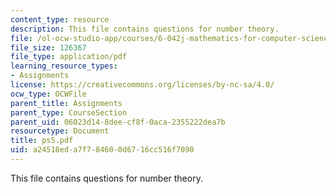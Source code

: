 ```yaml
---
content_type: resource
description: This file contains questions for number theory.
file: /ol-ocw-studio-app/courses/6-042j-mathematics-for-computer-science-fall-2005/a24518eda7f784600d6716cc516f7090_ps5.pdf
file_size: 126367
file_type: application/pdf
learning_resource_types:
- Assignments
license: https://creativecommons.org/licenses/by-nc-sa/4.0/
ocw_type: OCWFile
parent_title: Assignments
parent_type: CourseSection
parent_uid: 06023d14-8dee-cf8f-0aca-2355222dea7b
resourcetype: Document
title: ps5.pdf
uid: a24518ed-a7f7-8460-0d67-16cc516f7090
---
```

This file contains questions for number theory.